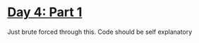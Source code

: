 # [Day 4: Part 1](https://adventofcode.com/2024/day/4)

Just brute forced through this. Code should be self explanatory
